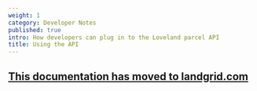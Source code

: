 ```yaml
---
weight: 1
category: Developer Notes
published: true
intro: How developers can plug in to the Loveland parcel API
title: Using the API
---
```


## [This documentation has moved to landgrid.com](https://support.landgrid.com/articles/using-the-api/)
